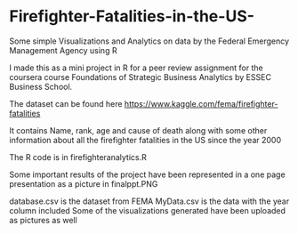 # Firefighter-Fatalities-in-the-US-
Some simple Visualizations and Analytics on data by the Federal Emergency Management Agency using R

I made this as a mini project in R for a peer review assignment for the coursera course Foundations of Strategic Business Analytics by ESSEC Business School.

The dataset can be found here https://www.kaggle.com/fema/firefighter-fatalities

It contains Name, rank, age and cause of death along with some other information about all the firefighter fatalities in the US since the year 2000

The R code is in  firefighteranalytics.R

Some important results of the project have been represented in a one page presentation as a picture in finalppt.PNG

database.csv is the dataset from FEMA
MyData.csv is the data with the year column included
Some of the visualizations generated have been uploaded as pictures as well
